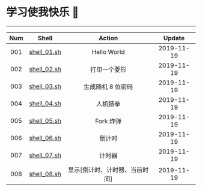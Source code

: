 # 学习使我快乐 🤪

----

| Num  |            Shell             |             Action             |   Update   |
| :--: | :--------------------------: | :----------------------------: | :--------: |
| 001  | [shell_01.sh](./shell_01.sh) |          Hello World           | 2019-11-19 |
| 002  | [shell_02.sh](./shell_02.sh) |          打印一个菱形          | 2019-11-19 |
| 003  | [shell_03.sh](./shell_03.sh) |       生成随机 8 位密码        | 2019-11-19 |
| 004  | [shell_04.sh](./shell_04.sh) |            人机猜拳            | 2019-11-19 |
| 005  | [shell_05.sh](./shell_05.sh) |           Fork 炸弹            | 2019-11-19 |
| 006  | [shell_06.sh](./shell_06.sh) |             倒计时             | 2019-11-19 |
| 007  | [shell_07.sh](./shell_07.sh) |             计时器             | 2019-11-19 |
| 008  | [shell_08.sh](./shell_08.sh) | 显示[倒计时、计时器、当前时间] | 2019-11-19 |